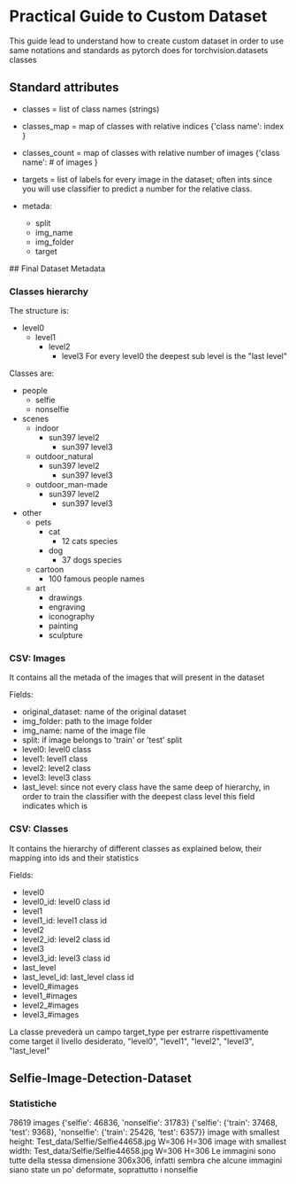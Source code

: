 # Practical Guide to Custom Dataset

This guide lead to understand how to create custom dataset in order to use same notations and standards as pytorch does for torchvision.datasets classes

## Standard attributes
- classes = list of class names (strings)
- classes_map = map of classes with relative indices {'class name': index }
- classes_count = map of classes with relative number of images {'class name': # of images }
- targets = list of labels for every image in the dataset; often ints since you will use classifier to predict a number for the relative class.

- metada:
    - split
    - img_name
    - img_folder
    - target


## Final Dataset Metadata


### Classes hierarchy

The structure is:
- level0
    - level1
        - level2
            - level3
For every level0 the deepest sub level is the "last level"

Classes are:
- people 
    - selfie
    - nonselfie
- scenes
    - indoor
        - sun397 level2 
            - sun397 level3
    - outdoor_natural
        - sun397 level2 
            - sun397 level3
    - outdoor_man-made
        - sun397 level2 
            - sun397 level3 
- other
    - pets
        - cat
            - 12 cats species
        - dog
            - 37 dogs species
    - cartoon
        - 100 famous people names
    - art
        - drawings
        - engraving
        - iconography
        - painting
        - sculpture

### CSV: Images 

It contains all the metada of the images that will present in the dataset

Fields:
- original_dataset: name of the original dataset
- img_folder: path to the image folder
- img_name: name of the image file
- split: if image belongs to 'train' or 'test' split
- level0: level0 class
- level1: level1 class
- level2: level2 class
- level3: level3 class
- last_level: since not every class have the same deep of hierarchy, in order to train the classifier with the deepest class level this field indicates which is

### CSV: Classes

It contains the hierarchy of different classes as explained below, their mapping into ids and their statistics

Fields:
- level0
- level0_id: level0 class id
- level1
- level1_id: level1 class id
- level2
- level2_id: level2 class id
- level3
- level3_id: level3 class id
- last_level
- last_level_id: last_level class id
- level0_#images
- level1_#images
- level2_#images
- level3_#images


La classe prevederà un campo target_type per estrarre rispettivamente come target il livello desiderato, "level0", "level1", "level2", "level3", "last_level"



## Selfie-Image-Detection-Dataset

### Statistiche

78619 images
{'selfie': 46836, 'nonselfie': 31783}
{'selfie': {'train': 37468, 'test': 9368}, 'nonselfie': {'train': 25426, 'test': 6357}}
image with smallest height: Test_data/Selfie/Selfie44658.jpg W=306 H=306
image with smallest width: Test_data/Selfie/Selfie44658.jpg W=306 H=306
Le immagini sono tutte della stessa dimensione 306x306, infatti sembra che alcune immagini siano state un po' deformate, soprattutto i nonselfie